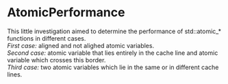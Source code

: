 # AtomicPerformance
This little investigation aimed to determine the performance of std::atomic_\* functions in different cases.  
_First case:_ aligned and not alighed atomic variables.  
_Second case:_ atomic variable that lies entirely in the cache line and atomic variable which crosses this border.  
_Third case:_ two atomic variables which lie in the same or in different cache lines.  
